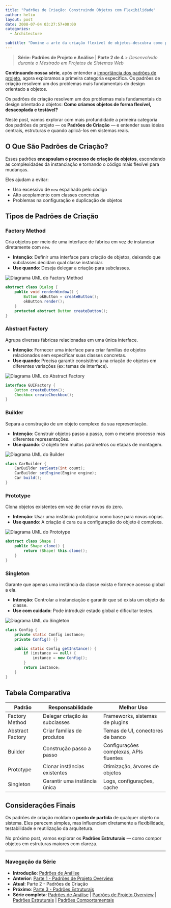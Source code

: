 ```yaml
---
title: "Padrões de Criação: Construindo Objetos com Flexibilidade"
author: helio
layout: post
date: 2008-07-04 03:27:57+00:00
categories:
  - Architecture

subtitle: "Domine a arte da criação flexível de objetos—descubra como padrões Factory, Builder, Singleton e Prototype resolvem o desafio fundamental de construir objetos desacoplados, testáveis e adaptáveis à mudança"
---
```


> **Série: Padrões de Projeto e Análise** | **Parte 2 de 4** > _Desenvolvido durante o Mestrado em Projetos de Sistemas Web_

**Continuando nossa série**, após entender a [importância dos padrões de projeto](../2008-07-02-padroes-de-projeto-detalhado/), agora exploramos a primeira categoria específica. Os padrões de criação resolvem um dos problemas mais fundamentais do design orientado a objetos.

Os padrões de criação resolvem um dos problemas mais fundamentais do design orientado a objetos:
**Como criamos objetos de forma flexível, desacoplada e testável?**

Neste post, vamos explorar com mais profundidade a primeira categoria dos padrões de projeto — os **Padrões de Criação** — e entender suas ideias centrais, estruturas e quando aplicá-los em sistemas reais.

## O Que São Padrões de Criação?

Esses padrões **encapsulam o processo de criação de objetos**, escondendo as complexidades da instanciação e tornando o código mais flexível para mudanças.

Eles ajudam a evitar:

- Uso excessivo de `new` espalhado pelo código
- Alto acoplamento com classes concretas
- Problemas na configuração e duplicação de objetos

## Tipos de Padrões de Criação

### Factory Method

Cria objetos por meio de uma interface de fábrica em vez de instanciar diretamente com `new`.

- **Intenção**: Definir uma interface para criação de objetos, deixando que subclasses decidam qual classe instanciar.
- **Use quando**: Deseja delegar a criação para subclasses.

<img src="/uploads/2008/07/factory-method-pattern.png" alt="Diagrama UML do Factory Method" class="creational-pattern-img">

```java
abstract class Dialog {
    public void renderWindow() {
        Button okButton = createButton();
        okButton.render();
    }
    protected abstract Button createButton();
}
```

### Abstract Factory

Agrupa diversas fábricas relacionadas em uma única interface.

- **Intenção**: Fornecer uma interface para criar famílias de objetos relacionados sem especificar suas classes concretas.
- **Use quando**: Precisa garantir consistência na criação de objetos em diferentes variações (ex: temas de interface).

<img src="/uploads/2008/07/abstract-factory-pattern.png" alt="Diagrama UML do Abstract Factory" class="creational-pattern-img">

```java
interface GUIFactory {
    Button createButton();
    Checkbox createCheckbox();
}
```

### Builder

Separa a construção de um objeto complexo da sua representação.

- **Intenção**: Construir objetos passo a passo, com o mesmo processo mas diferentes representações.
- **Use quando**: O objeto tem muitos parâmetros ou etapas de montagem.

<img src="/uploads/2008/07/builder-pattern.png" alt="Diagrama UML do Builder" class="creational-pattern-img">

```java
class CarBuilder {
    CarBuilder setSeats(int count);
    CarBuilder setEngine(Engine engine);
    Car build();
}
```

### Prototype

Clona objetos existentes em vez de criar novos do zero.

- **Intenção**: Usar uma instância prototípica como base para novas cópias.
- **Use quando**: A criação é cara ou a configuração do objeto é complexa.

<img src="/uploads/2008/07/prototype-pattern.png" alt="Diagrama UML do Prototype" class="creational-pattern-img">

```java
abstract class Shape {
    public Shape clone() {
        return (Shape) this.clone();
    }
}
```

### Singleton

Garante que apenas uma instância da classe exista e fornece acesso global a ela.

- **Intenção**: Controlar a instanciação e garantir que só exista um objeto da classe.
- **Use com cuidado**: Pode introduzir estado global e dificultar testes.

<img src="/uploads/2008/07/singleton-pattern.png" alt="Diagrama UML do Singleton" class="creational-pattern-img">

```java
class Config {
    private static Config instance;
    private Config() {}

    public static Config getInstance() {
        if (instance == null) {
            instance = new Config();
        }
        return instance;
    }
}
```

## Tabela Comparativa

| Padrão           | Responsabilidade              | Melhor Uso                             |
| ---------------- | ----------------------------- | -------------------------------------- |
| Factory Method   | Delegar criação às subclasses | Frameworks, sistemas de plugins        |
| Abstract Factory | Criar famílias de produtos    | Temas de UI, conectores de banco       |
| Builder          | Construção passo a passo      | Configurações complexas, APIs fluentes |
| Prototype        | Clonar instâncias existentes  | Otimização, árvores de objetos         |
| Singleton        | Garantir uma instância única  | Logs, configurações, cache             |

## Considerações Finais

Os padrões de criação moldam o **ponto de partida** de qualquer objeto no sistema.
Eles parecem simples, mas influenciam diretamente a flexibilidade, testabilidade e reutilização da arquitetura.

No próximo post, vamos explorar os **Padrões Estruturais** — como compor objetos em estruturas maiores com clareza.

---

### **Navegação da Série**

- **Introdução**: [Padrões de Análise](../2008-07-01-padroes-de-analise/)
- **Anterior**: [Parte 1 - Padrões de Projeto Overview](../2008-07-02-padroes-de-projeto-detalhado/)
- **Atual**: Parte 2 - Padrões de Criação
- **Próximo**: [Parte 3 - Padrões Estruturais](../2008-07-06-padroes-estruturais/)
- **Série completa**: [Padrões de Análise](../2008-07-01-padroes-de-analise/) | [Padrões de Projeto Overview](../2008-07-02-padroes-de-projeto-detalhado/) | [Padrões Estruturais](../2008-07-06-padroes-estruturais/) | [Padrões Comportamentais](../2008-07-08-padroes-comportamentais/)
